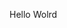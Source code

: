 Hello Wolrd


































































































































































































































































































































































































































































































































































































































































































































































































































































































































































































































































































































































































































































































































































































































































































































































































































































































































































































































































































































































































































































































































































































































































































































































































































































































































































































































































































































































































































































































































































































































































































































































































































































































































































































































































































































































































































































































































































































































































































































































































